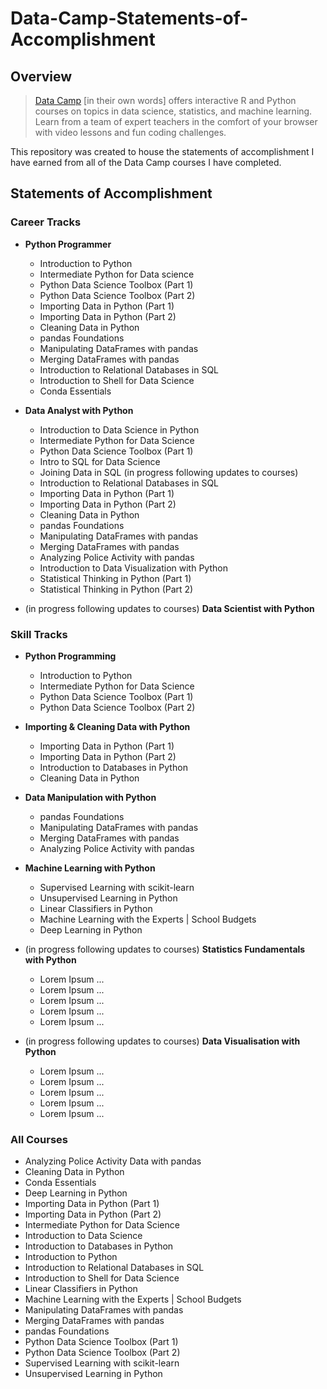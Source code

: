 # Data-Camp-Statements-of-Accomplishment

## Overview

> [Data Camp](https://www.datacamp.com/home) [in their own words] offers interactive R and Python courses on topics in data science, statistics, and machine learning. Learn from a team of expert teachers in the comfort of your browser with video lessons and fun coding challenges.

This repository was created to house the statements of accomplishment I have earned from all of the Data Camp courses I have completed.

## Statements of Accomplishment

### Career Tracks

- **Python Programmer**
	- Introduction to Python
	- Intermediate Python for Data science
	- Python Data Science Toolbox (Part 1)
	- Python Data Science Toolbox (Part 2)
	- Importing Data in Python (Part 1)
	- Importing Data in Python (Part 2)
	- Cleaning Data in Python
	- pandas Foundations
	- Manipulating DataFrames with pandas
	- Merging DataFrames with pandas
	- Introduction to Relational Databases in SQL
	- Introduction to Shell for Data Science
	- Conda Essentials

-  **Data Analyst with Python**
	- Introduction to Data Science in Python
	- Intermediate Python for Data Science
	- Python Data Science Toolbox (Part 1)
  	- Intro to SQL for Data Science
  	- Joining Data in SQL (in progress following updates to courses)
  	- Introduction to Relational Databases in SQL
  	- Importing Data in Python (Part 1)
  	- Importing Data in Python (Part 2)
  	- Cleaning Data in Python
  	- pandas Foundations
  	- Manipulating DataFrames with pandas
  	- Merging DataFrames with pandas
  	- Analyzing Police Activity with pandas
  	- Introduction to Data Visualization with Python
  	- Statistical Thinking in Python (Part 1)
  	- Statistical Thinking in Python (Part 2)

- (in progress following updates to courses) **Data Scientist with Python**

### Skill Tracks

- **Python Programming**
	- Introduction to Python
	- Intermediate Python for Data Science
	- Python Data Science Toolbox (Part 1)
	- Python Data Science Toolbox (Part 2)
  
- **Importing & Cleaning Data with Python**
	- Importing Data in Python (Part 1)
	- Importing Data in Python (Part 2)
	- Introduction to Databases in Python
	- Cleaning Data in Python
  
- **Data Manipulation with Python**
	- pandas Foundations
	- Manipulating DataFrames with pandas
	- Merging DataFrames with pandas
	- Analyzing Police Activity with pandas
  
- **Machine Learning with Python**
	- Supervised Learning with scikit-learn
	- Unsupervised Learning in Python
	- Linear Classifiers in Python
	- Machine Learning with the Experts | School Budgets
	- Deep Learning in Python
  
- (in progress following updates to courses) **Statistics Fundamentals with Python**
	- Lorem Ipsum ...
	- Lorem Ipsum ...
	- Lorem Ipsum ...
	- Lorem Ipsum ...
	- Lorem Ipsum ...

- (in progress following updates to courses) **Data Visualisation with Python**
	- Lorem Ipsum ...
	- Lorem Ipsum ...
	- Lorem Ipsum ...
	- Lorem Ipsum ...
	- Lorem Ipsum ...

### All Courses

- Analyzing Police Activity Data with pandas
- Cleaning Data in Python
- Conda Essentials
- Deep Learning in Python
- Importing Data in Python (Part 1)
- Importing Data in Python (Part 2)
- Intermediate Python for Data Science
- Introduction to Data Science
- Introduction to Databases in Python
- Introduction to Python
- Introduction to Relational Databases in SQL
- Introduction to Shell for Data Science
- Linear Classifiers in Python
- Machine Learning with the Experts | School Budgets
- Manipulating DataFrames with pandas
- Merging DataFrames with pandas
- pandas Foundations
- Python Data Science Toolbox (Part 1)
- Python Data Science Toolbox (Part 2)
- Supervised Learning with scikit-learn
- Unsupervised Learning in Python
